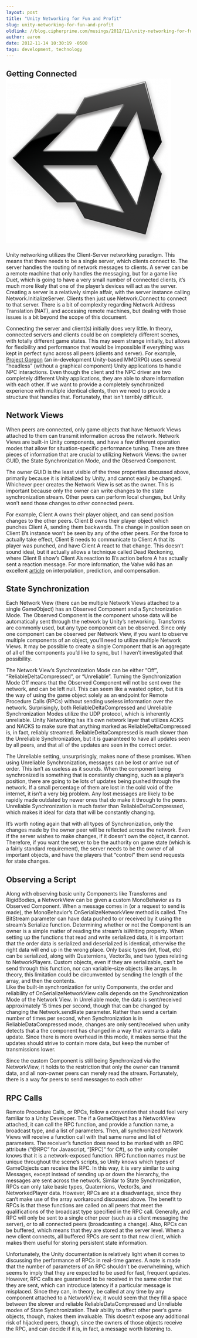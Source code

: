 ```yaml
---
layout: post
title: "Unity Networking for Fun and Profit"
slug: unity-networking-for-fun-and-profit
oldlink: //blog.cipherprime.com/musings/2012/11/unity-networking-for-fun-and-profit
author: aaron
date: 2012-11-14 10:30:19 -0500
tags: development, technology
---
```


Getting Connected[![](/img/blog/unity-logo.png "unity-logo")](/img/blog/unity-logo.png)
---------------------------------------------------------------------------------------

Unity networking utilizes the Client-Server networking paradigm. This means that there needs to be a single server, which clients connect to. The server handles the routing of network messages to clients. A server can be a remote machine that only handles the messaging, but for a game like Duet, which is going to have a very small number of connected clients, it’s much more likely that one of the player’s devices will act as the server. Creating a server is a relatively simple affair, with the server instance calling Network.InitializeServer. Clients then just use Network.Connect to connect to that server. There is a bit of complexity regarding Network Address Translation (NAT), and accessing remote machines, but dealing with those issues is a bit beyond the scope of this document.

Connecting the server and client(s) initially does very little. In theory, connected servers and clients could be on completely different scenes, with totally different game states. This may seem strange initially, but allows for flexibility and performance that would be impossible if everything was kept in perfect sync across all peers (clients and server). For example, [Project Gorgon](http://www.eldergame.com/category/project-gorgon/) (an in-development Unity-based MMORPG) uses several “headless” (without a graphical component) Unity applications to handle NPC interactions. Even though the client and the NPC driver are two completely different Unity applications, they are able to share information with each other. If we want to provide a completely synchronized experience with multiple identical clients, then we need to provide a structure that handles that. Fortunately, that isn’t terribly difficult.

Network Views
-------------

When peers are connected, only game objects that have Network Views attached to them can transmit information across the network. Network Views are built-in Unity components, and have a few different operation modes that allow for situation-specific performance tuning. There are three pieces of information that are crucial to utilizing Network Views: the owner GUID, the State Synchronization Mode, and the Observed Component.

The owner GUID is the least visible of the three properties discussed above, primarily because it is initialized by Unity, and cannot easily be changed. Whichever peer creates the Network View is set as the owner. This is important because only the owner can write changes to the state synchronization stream. Other peers can perform local changes, but Unity won’t send those changes to other connected peers.

For example, Client A owns their player object, and can send position changes to the other peers. Client B owns their player object which punches Client A, sending them backwards. The change in position seen on Client B’s instance won’t be seen by any of the other peers. For the force to actually take effect, Client B needs to communicate to Client A that its player was punched, and have Client A react to that change. This doesn’t sound ideal, but it actually allows a technique called Dead Reckoning, where Client B show’s Client A’s reaction to B’s action before A has actually sent a reaction message. For more information, the Valve wiki has an excellent [article](https://developer.valvesoftware.com/wiki/Source_Multiplayer_Networking) on interpolation, prediction, and compensation.

State Synchronization
---------------------

Each Network View (there can be multiple Network Views attached to a single GameObject) has an Observed Component and a Synchronization Mode. The Observed Component is the component whose data will be automatically sent through the network by Unity’s networking. Transforms are commonly used, but any type component can be observed. Since only one component can be observed per Network View, if you want to observe multiple components of an object, you’ll need to utilize multiple Network Views. It may be possible to create a single Component that is an aggregate of all of the components you’d like to sync, but I haven’t investigated that possibility.

The Network View’s Synchronization Mode can be either “Off”, “ReliableDeltaCompressed”, or “Unreliable”. Turning the Synchronization Mode Off means that the Observed Component will not be sent over the network, and can be left null. This can seem like a wasted option, but it is the way of using the game object solely as an endpoint for Remote Procedure Calls (RPCs) without sending useless information over the network. Surprisingly, both ReliableDeltaCompressed and Unreliable Synchronization Modes utilize the UDP protocol, which is inherently unreliable. Unity Networking has it’s own network layer that utilizes ACKS and NACKS to make sure that anything marked as ReliableDeltaCompressed is, in fact, reliably streamed. ReliableDeltaCompressed is much slower than the Unreliable Synchronization, but it is guaranteed to have all updates seen by all peers, and that all of the updates are seen in the correct order.

The Unreliable setting, unsurprisingly, makes none of these promises. When using Unreliable Synchronization, messages can be lost or arrive out of order. This isn’t as useless as it sounds. When the component being synchronized is something that is constantly changing, such as a player’s position, there are going to be lots of updates being pushed through the network. If a small percentage of them are lost in the cold void of the internet, it isn’t a very big problem. Any lost messages are likely to be rapidly made outdated by newer ones that do make it through to the peers. Unreliable Synchronization is much faster than ReliableDeltaCompressed, which makes it ideal for data that will be constantly changing.

It’s worth noting again that with all types of Synchronization, only the changes made by the owner peer will be reflected across the network. Even if the server wishes to make changes, if it doesn’t own the object, it cannot. Therefore, if you want the server to be the authority on game state (which is a fairly standard requirement), the server needs to be the owner of all important objects, and have the players that “control” them send requests for state changes.

Observing a Script
------------------

Along with observing basic unity Components like Transforms and RigidBodies, a NetworkView can be given a custom MonoBehavior as its Observed Component. When a message comes in (or a request to send is made), the MonoBehavior’s OnSerializeNetworkView method is called. The BitStream parameter can have data pushed to or received by it using the stream’s Serialize function. Determining whether or not the Component is an owner is a simple matter of reading the stream’s isWriting property. When setting up the functions that read and write serialized data, it is important that the order data is serialized and deserialized is identical, otherwise the right data will end up in the wrong place. Only basic types (int, float, etc) can be serialized, along with Quaternions, Vector3s, and two types relating to NetworkPlayers. Custom objects, even if they are serializable, can’t be send through this function, nor can variable-size objects like arrays. In theory, this limitation could be circumvented by sending the length of the array, and then the contents.  
Like the built-in synchronization for unity Components, the order and reliability of OnSerializeNetworkView calls depends on the Synchronization Mode of the Network View. In Unreliable mode, the data is sent/received approximately 15 times per second, though that can be changed by changing the Network.sendRate parameter. Rather than send a certain number of times per second, when Synchronization is in ReliableDataCompressed mode, changes are only sent/received when unity detects that a the component has changed in a way that warrants a data update. Since there is more overhead in this mode, it makes sense that the updates should strive to contain more data, but keep the number of transmissions lower.

Since the custom Component is still being Synchronized via the NetworkView, it holds to the restriction that only the owner can transmit data, and all non-owner peers can merely read the stream. Fortunately, there is a way for peers to send messages to each other

RPC Calls
---------

Remote Procedure Calls, or RPCs, follow a convention that should feel very familiar to a Unity Developer. The if a GameObject has a NetworkView attached, it can call the RPC function, and provide a function name, a broadcast type, and a list of parameters. Then, all synchronized Network Views will receive a function call with that same name and list of parameters. The receiver’s function does need to be marked with an RPC attribute (“@RPC” for Javascript, “\[RPC\]” for C#), so the unity compiler knows that it is a network-exposed function. RPC function names must be unique throughout the scene’s scripts, so Unity knows which types of GameObjects can receive the RPC. In this way, it is very similar to using Messages, except instead of sending up or down the hierarchy, the messages are sent across the network. Similar to State Synchronization, RPCs can only take basic types, Quaternions, Vector3s, and NetworkedPlayer data. However, RPCs are at a disadvantage, since they can’t make use of the array workaround discussed above. The benefit to RPCs is that these functions are called on all peers that meet the qualifications of the broadcast type specified in the RPC call. Generally, and RPC will only be sent to a single other peer (such as a client messaging the server), or to all connected peers (broadcasting a change). Also, RPCs can be buffered, which means that they are stored at the server level. When a new client connects, all buffered RPCs are sent to that new client, which makes them useful for storing persistent state information.

Unfortunately, the Unity documentation is relatively light when it comes to discussing the performance of RPCs in real-time games. A note is made that the number of parameters of an RPC shouldn’t be overwhelming, which seems to imply that they are expected to be used for fast, frequent updates. However, RPC calls are guaranteed to be received in the same order that they are sent, which can introduce latency if a particular message is misplaced. Since they can, in theory, be called at any time by any component attached to a NetworkView, it would seem that they fill a space between the slower and reliable ReliableDataCompressed and Unreliable modes of State Synchronization. Their ability to affect other peer’s game objects, though, makes them invaluable. This doesn’t expose any additional risk of hijacked peers, though, since the owners of those objects receive the RPC, and can decide if it is, in fact, a message worth listening to.

